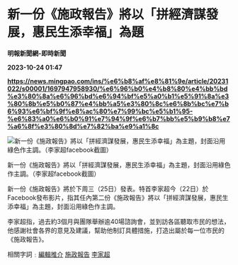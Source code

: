 # 新一份《施政報告》將以「拼經濟謀發展，惠民生添幸福」為題
**明報新聞網-即時新聞**

**2023-10-24 01:47**

**https://news.mingpao.com/ins/%e6%b8%af%e8%81%9e/article/20231022/s00001/1697947958930/%e6%96%b0%e4%b8%80%e4%bb%bd%e3%80%8a%e6%96%bd%e6%94%bf%e5%a0%b1%e5%91%8a%e3%80%8b%e5%b0%87%e4%bb%a5%e3%80%8c%e6%8b%bc%e7%b6%93%e6%bf%9f%e8%ac%80%e7%99%bc%e5%b1%95-%e6%83%a0%e6%b0%91%e7%94%9f%e6%b7%bb%e5%b9%b8%e7%a6%8f%e3%80%8d%e7%82%ba%e9%a1%8c**

![新一份《施政報告》將以「拼經濟謀發展，惠民生添幸福」為主題，封面沿用綠色作主調。（李家超facebook截圖）](https://fs.mingpao.com/ins/20231022/s00001/57ca3180e731b283f127de7ea2307083.jpg)

新一份《施政報告》將以「拼經濟謀發展，惠民生添幸福」為主題，封面沿用綠色作主調。（李家超facebook截圖）

新一份《施政報告》將於下周三（25日）發表。特首李家超今（22日）於Facebook發布影片，指其任內第二份《施政報告》將以「拼經濟謀發展，惠民生添幸福」為主題，封面沿用綠色作主調。

李家超指，過去約3個月與團隊舉辦逾40場諮詢會，並到訪各區聽取市民的想法，他感謝社會各界的意見及建議，幫助他制訂具體措施，打造出屬於每一位市民的《施政報告》。

相關字詞﹕[編輯推介](https://news.mingpao.com/ins/%e6%b8%af%e8%81%9e/article/20231022/s00001/php/search2.php?pnssection=all&inssection=all&searchtype=A&keywords=%E7%B7%A8%E8%BC%AF%E6%8E%A8%E4%BB%8B) [施政報告](https://news.mingpao.com/ins/%e6%b8%af%e8%81%9e/article/20231022/s00001/php/search2.php?pnssection=all&inssection=all&searchtype=A&keywords=%E6%96%BD%E6%94%BF%E5%A0%B1%E5%91%8A) [李家超](https://news.mingpao.com/ins/%e6%b8%af%e8%81%9e/article/20231022/s00001/php/search2.php?pnssection=all&inssection=all&searchtype=A&keywords=%E6%9D%8E%E5%AE%B6%E8%B6%85)